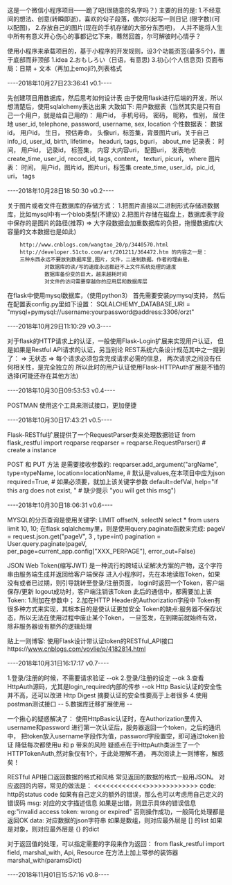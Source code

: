 这是一个微信小程序项目——跪了吧(很随意的名字吗？)
主要的目的是:
        1.不经意间的想法、创意(转瞬即逝)，喜欢的句子段落，偶尔兴起写一则日记  (限字数)(可以配图)，
        2.存放自己的图片(现在的手机存储的大部分东西吧)，
人并不能将人生中所有有意义开心伤心的事都记忆下来，蓦然回首，尔可解彼时心情乎？

使用小程序来承载项目的，基于小程序的开发规则，设3个功能页签(最多5个)，置于底部而非顶部
        1.idea
        2.おもしろい（日语，有意思)
        3.初心(个人信息页)
        页面布局：日期 + 文本（再加上emoji?),列表格式

----2018年10月27日23:36:41 v0.1----

先创建项目用数据库，然后思考如何设计表
由于使用flask进行后端的开发，所以想清楚后，使用sqlalchemy表达出来
大致如下:
        用户数据表（当然其实是只有自己一个用户，就是给自己用的)：
                用户id， 手机号码，       密码，      昵称，    性别， 居住地
                user_id, telephone,  password,    username, sex, location
        个性数据表：
                数据id， 用户id，   生日，  预估寿命，  头像uri，标签集，背景图片uri，关于自己
                info_id, user_id, birth, lifetime， headuri, tags, bguri， about_me
        记录表：
                    时间，      用户id， 记录id， 标签集，  内容   大内容uri， 配图uri， 发表地点
                create_time, user_id, record_id, tags, content， texturi, picuri， where
        图片表：
                时间，     用户id，图片id，图片uri，标签集
                create_time, user_id，pic_id,  uri，   tags

----2018年10月28日18:50:30 v0.2----

关于图片或者文件在数据库的存储方式：
        1.把图片直接以二进制形式存储进数据库，比如mysql中有一个blob类型(不建议)
        2.把图片存储在磁盘上，数据库表字段中保存的是图片的路径(推荐)
        => 大字段数据会加重数据库的负担，拖慢数据库(大容量的文本数据也是如此)

        http://www.cnblogs.com/wangtao_20/p/3440570.html
        http://developer.51cto.com/art/201211/364472.htm 的内容之一是：
        三种东西永远不要放到数据库里,图片，文件，二进制数据。作者的理由是，
                对数据库的读/写的速度永远都赶不上文件系统处理的速度
                数据库备份变的巨大，越来越耗时间
                对文件的访问需要穿越你的应用层和数据库层

在flask中使用mysql数据库，（使用python3）
        首先需要安装pymysql支持，
        然后在配置表config.py里如下设置：
        SQLALCHEMY_DATABASE_URI = "mysql+pymysql://username:yourpassword@address:3306/orzt"
        
----2018年10月29日11:10:29 v0.3----

对于flask的HTTP请求上的认证，一般使用Flask-Login扩展来实现用户认证，
但是如果是Restful API请求的认证，另当别论
        REST系统六条设计规范其中之一提到了：
        => 无状态 => 每个请求必须包含完成请求必需的信息，
                两次请求之间没有任何相关性，是完全独立的
所以此时的用户认证使用Flask-HTTPAuth扩展是不错的选择(可能还存在其他方法)

----2018年10月30日09:53:53 v0.4----

POSTMAN 使用这个工具来测试接口，更加便捷

----2018年10月30日17:43:21 v0.5----

Flask-RESTful扩展提供了一个RequestParser类来处理数据验证
from flask_restful import reqparse
reqparser = reqparse.RequestParser() # create a instance

POST 和 PUT 方法 是需要接收参数的:
reqparser.add_argument("argName",
                        type=typeName,
                        location=locationName, # 默认是values,在本项目中应为json
                        required=True, # 如果必须要，就加上该关键字参数
                        default=defVal,
                        help="if this arg does not exist, " # 缺少提示
                        "you will get this msg")

----2018年10月30日18:06:31 v0.6----

MYSQL的分页查询是使用关键字: LIMIT offsetN, selectN
        select * from users limit 10, 10;
        在flask sqlalchemy里，则是使用query.paginate函数来完成:
                pageV = request.json.get("pageV", 3 , type=int)
                pagination = User.query.paginate(pageV, per_page=current_app.config["XXX_PERPAGE"], error_out=False)

JSON Web Token(缩写JWT) 是一种流行的跨域认证解决方案的产物，这个字符串由服务端生成并返回给客户端保存
进入小程序时，先在本地读取Token，如果没有或者已过期，则引导跳转至登录/注册页面，
        login时返回一个Token，客户端保存/更新
        logout成功时，客户端注销该Token
        此后的通信中，都需要加上该Token:
                1.附加在参数中；
                2.加在HTTP Header的Authorization字段中
Token有很多种方式来实现，其根本目的是使认证更加安全
Token的缺点:服务器不保存状态，所以无法在使用过程中废止某个Token，
一旦签发，在到期前就始终有效，除非服务器设有额外的逻辑处理

贴上一则博客: 使用Flask设计带认证token的RESTful_API接口https://www.cnblogs.com/vovlie/p/4182814.html

----2018年10月31日16:17:17 v0.7----

1.登录/注册的时候，不需要请求验证 --ok
2.登录/注册的设定 --ok
3.查看HttpAuth源码，尤其是login_required内部的传参 --ok
        Http Basic认证的安全性并不高，还可以改进
        Http Digest 摘要认证的安全性要高于上者很多
4.使用postman测试接口 --
5.数据库迁移扩展使用 --

一个揪心的疑惑解决了：
        使用HttpBasic认证时，在Authorization里传入username和password
        进行第一次认证后，服务器返回一个token，之后的通讯中，
        把token放入username字段作为值，password字段置空，即可通过token验证
        降低每次都使用u 和 p 带来的风险
        疑惑点在于HttpAuth类派生了一个HTTPTokenAuth,然对象仅有1个，于此处理解不通，
        再次阅读上一则博客，解惑矣！

RESTful API接口返回数据的格式和风格
        常见返回的数据的格式一般用JSON。
        对应返回的内容，常见的做法是：
        <<<<<<<<<<<<<>>>>>>>>>>>>>
        code:   http的status code 
                如果有自己定义的额外的错误，那么也可以考虑用自己定义的错误码
        msg:    对应的文字描述信息
                如果是出错，则显示具体的错误信息 eg:"invalid access token: wrong or expired"
                否则操作成功，一般简化处理都是返回OK
        data:
                对应数据的json字符串
                如果是数组，则对应最外层是 [] 的list
                如果是对象，则对应最外层是 {} 的dict

对于返回值的处理，可以指定需要的字段来作为返回：
        from flask_restful import field, marshal_with, Api, Resource
        在方法上加上带参的装饰器 marshal_with(paramsDict)

----2018年11月01日15:57:16 v0.8----



